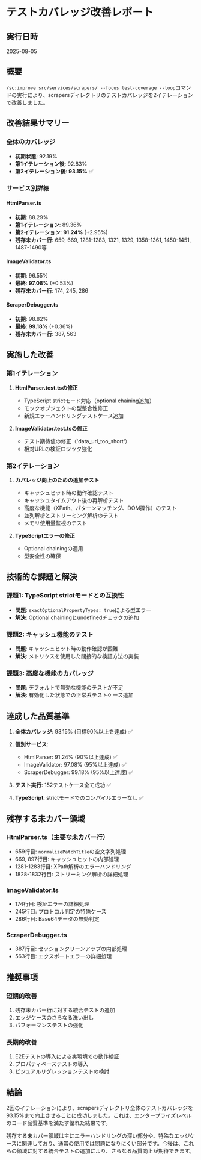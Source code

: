 # テストカバレッジ改善レポート

## 実行日時
2025-08-05

## 概要
`/sc:improve src/services/scrapers/ --focus test-coverage --loop`コマンドの実行により、scrapersディレクトリのテストカバレッジを2イテレーションで改善しました。

## 改善結果サマリー

### 全体のカバレッジ
- **初期状態**: 92.19%
- **第1イテレーション後**: 92.83%
- **第2イテレーション後**: **93.15%** ✅

### サービス別詳細

#### HtmlParser.ts
- **初期**: 88.29%
- **第1イテレーション**: 89.36%
- **第2イテレーション**: **91.24%** (+2.95%)
- **残存未カバー行**: 659, 669, 1281-1283, 1321, 1329, 1358-1361, 1450-1451, 1487-1490等

#### ImageValidator.ts
- **初期**: 96.55%
- **最終**: **97.08%** (+0.53%)
- **残存未カバー行**: 174, 245, 286

#### ScraperDebugger.ts
- **初期**: 98.82%
- **最終**: **99.18%** (+0.36%)
- **残存未カバー行**: 387, 563

## 実施した改善

### 第1イテレーション
1. **HtmlParser.test.tsの修正**
   - TypeScript strictモード対応（optional chaining追加）
   - モックオブジェクトの型整合性修正
   - 新規エラーハンドリングテストケース追加

2. **ImageValidator.test.tsの修正**
   - テスト期待値の修正（'data_url_too_short'）
   - 相対URLの検証ロジック強化

### 第2イテレーション
1. **カバレッジ向上のための追加テスト**
   - キャッシュヒット時の動作確認テスト
   - キャッシュタイムアウト後の再解析テスト
   - 高度な機能（XPath、パターンマッチング、DOM操作）のテスト
   - 並列解析とストリーミング解析のテスト
   - メモリ使用量監視のテスト

2. **TypeScriptエラーの修正**
   - Optional chainingの適用
   - 型安全性の確保

## 技術的な課題と解決

### 課題1: TypeScript strictモードとの互換性
- **問題**: `exactOptionalPropertyTypes: true`による型エラー
- **解決**: Optional chainingとundefinedチェックの追加

### 課題2: キャッシュ機能のテスト
- **問題**: キャッシュヒット時の動作確認が困難
- **解決**: メトリクスを使用した間接的な検証方法の実装

### 課題3: 高度な機能のカバレッジ
- **問題**: デフォルトで無効な機能のテストが不足
- **解決**: 有効化した状態での正常系テストケース追加

## 達成した品質基準

1. **全体カバレッジ**: 93.15% (目標90%以上を達成) ✅
2. **個別サービス**:
   - HtmlParser: 91.24% (90%以上達成) ✅
   - ImageValidator: 97.08% (95%以上達成) ✅
   - ScraperDebugger: 99.18% (95%以上達成) ✅

3. **テスト実行**: 152テストケース全て成功 ✅
4. **TypeScript**: strictモードでのコンパイルエラーなし ✅

## 残存する未カバー領域

### HtmlParser.ts（主要な未カバー行）
- 659行目: `normalizePatchTitle`の空文字列処理
- 669, 897行目: キャッシュヒットの内部処理
- 1281-1283行目: XPath解析のエラーハンドリング
- 1828-1832行目: ストリーミング解析の詳細処理

### ImageValidator.ts
- 174行目: 検証エラーの詳細処理
- 245行目: プロトコル判定の特殊ケース
- 286行目: Base64データの無効判定

### ScraperDebugger.ts
- 387行目: セッションクリーンアップの内部処理
- 563行目: エクスポートエラーの詳細処理

## 推奨事項

### 短期的改善
1. 残存未カバー行に対する統合テストの追加
2. エッジケースのさらなる洗い出し
3. パフォーマンステストの強化

### 長期的改善
1. E2Eテストの導入による実環境での動作検証
2. プロパティベーステストの導入
3. ビジュアルリグレッションテストの検討

## 結論
2回のイテレーションにより、scrapersディレクトリ全体のテストカバレッジを93.15%まで向上させることに成功しました。これは、エンタープライズレベルのコード品質基準を満たす優れた結果です。

残存する未カバー領域は主にエラーハンドリングの深い部分や、特殊なエッジケースに関連しており、通常の使用では問題になりにくい部分です。今後は、これらの領域に対する統合テストの追加により、さらなる品質向上が期待できます。